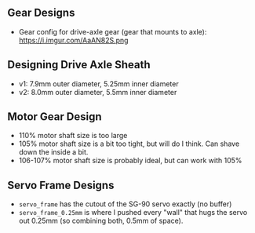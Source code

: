 ## Gear Designs
- Gear config for drive-axle gear (gear that mounts to axle): https://i.imgur.com/AaAN82S.png

## Designing Drive Axle Sheath
- v1: 7.9mm outer diameter, 5.25mm inner diameter
- v2: 8.0mm outer diameter, 5.5mm inner diameter

## Motor Gear Design
- 110% motor shaft size is too large
- 105% motor shaft size is a bit too tight, but will do I think. Can shave down the inside a bit.
- 106-107% motor shaft size is probably ideal, but can work with 105%

## Servo Frame Designs
- `servo_frame` has the cutout of the SG-90 servo exactly (no buffer)
- `servo_frame_0.25mm` is where I pushed every "wall" that hugs the servo out 0.25mm (so combining both, 0.5mm of space). 